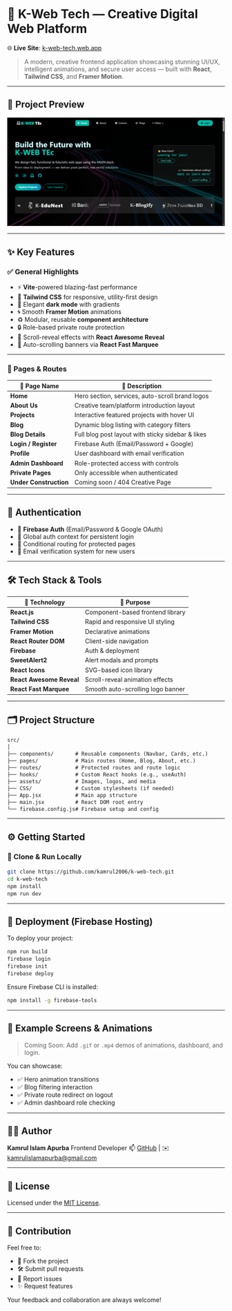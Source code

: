 # 🚀 K-Web Tech — Creative Digital Web Platform

🌐 **Live Site**: [k-web-tech.web.app](https://k-web-tec.web.app)

> A modern, creative frontend application showcasing stunning UI/UX, intelligent animations, and secure user access — built with **React**, **Tailwind CSS**, and **Framer Motion**.

---

## 📸 Project Preview

![K-Web Tech Preview](./public/preview.png)

---

## ✨ Key Features

### ✅ General Highlights

* ⚡ **Vite**-powered blazing-fast performance
* 🎨 **Tailwind CSS** for responsive, utility-first design
* 🌙 Elegant **dark mode** with gradients
* 🌀 Smooth **Framer Motion** animations
* ♻️ Modular, reusable **component architecture**
* 🔒 Role-based private route protection
* 🧠 Scroll-reveal effects with **React Awesome Reveal**
* 🔁 Auto-scrolling banners via **React Fast Marquee**

---

### 📄 Pages & Routes

| 🧭 Page Name           | 💬 Description                                    |
| ---------------------- | ------------------------------------------------- |
| **Home**               | Hero section, services, auto-scroll brand logos   |
| **About Us**           | Creative team/platform introduction layout        |
| **Projects**           | Interactive featured projects with hover UI       |
| **Blog**               | Dynamic blog listing with category filters        |
| **Blog Details**       | Full blog post layout with sticky sidebar & likes |
| **Login / Register**   | Firebase Auth (Email/Password + Google)           |
| **Profile**            | User dashboard with email verification            |
| **Admin Dashboard**    | Role-protected access with controls               |
| **Private Pages**      | Only accessible when authenticated                |
| **Under Construction** | Coming soon / 404 Creative Page                   |

---

## 🔐 Authentication

* 🔑 **Firebase Auth** (Email/Password & Google OAuth)
* 🧭 Global auth context for persistent login
* 🧱 Conditional routing for protected pages
* 📨 Email verification system for new users

---

## 🛠️ Tech Stack & Tools

| 🧩 Technology            | 📌 Purpose                        |
| ------------------------ | --------------------------------- |
| **React.js**             | Component-based frontend library  |
| **Tailwind CSS**         | Rapid and responsive UI styling   |
| **Framer Motion**        | Declarative animations            |
| **React Router DOM**     | Client-side navigation            |
| **Firebase**             | Auth & deployment                 |
| **SweetAlert2**          | Alert modals and prompts          |
| **React Icons**          | SVG-based icon library            |
| **React Awesome Reveal** | Scroll-reveal animation effects   |
| **React Fast Marquee**   | Smooth auto-scrolling logo banner |

---

## 🗂️ Project Structure

```
src/
│
├── components/       # Reusable components (Navbar, Cards, etc.)
├── pages/            # Main routes (Home, Blog, About, etc.)
├── routes/           # Protected routes and route logic
├── hooks/            # Custom React hooks (e.g., useAuth)
├── assets/           # Images, logos, and media
├── CSS/              # Custom stylesheets (if needed)
├── App.jsx           # Main app structure
├── main.jsx          # React DOM root entry
└── firebase.config.js# Firebase setup and config
```

</details>

---

## ⚙️ Getting Started

### 🧱 Clone & Run Locally

```bash
git clone https://github.com/kamrul2006/k-web-tech.git
cd k-web-tech
npm install
npm run dev
```

---

## 🚀 Deployment (Firebase Hosting)

To deploy your project:

```bash
npm run build
firebase login
firebase init
firebase deploy
```

Ensure Firebase CLI is installed:

```bash
npm install -g firebase-tools
```

---

## 🧪 Example Screens & Animations

> Coming Soon: Add `.gif` or `.mp4` demos of animations, dashboard, and login.

You can showcase:

* ✅ Hero animation transitions
* ✅ Blog filtering interaction
* ✅ Private route redirect on logout
* ✅ Admin dashboard role checking

---

## 🧑‍💻 Author

**Kamrul Islam Apurba**
Frontend Developer
📫 [GitHub](https://github.com/kamrul2006) | ✉️ [kamrulislamapurba@gmail.com](mailto:kamrulislamapurba@gmail.com)

---

## 📄 License

Licensed under the [MIT License](LICENSE).

---

## 🤝 Contribution

Feel free to:

* 🔧 Fork the project
* 🛠 Submit pull requests
* 🐛 Report issues
* ✨ Request features

Your feedback and collaboration are always welcome!
